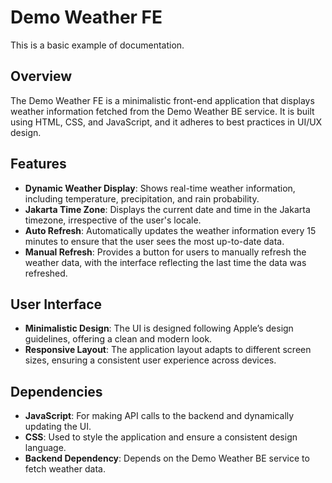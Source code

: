 # Demo Weather FE

This is a basic example of documentation.

## Overview

The Demo Weather FE is a minimalistic front-end application that displays weather information fetched from the Demo Weather BE service. It is built using HTML, CSS, and JavaScript, and it adheres to best practices in UI/UX design.

## Features

- **Dynamic Weather Display**: Shows real-time weather information, including temperature, precipitation, and rain probability.
- **Jakarta Time Zone**: Displays the current date and time in the Jakarta timezone, irrespective of the user's locale.
- **Auto Refresh**: Automatically updates the weather information every 15 minutes to ensure that the user sees the most up-to-date data.
- **Manual Refresh**: Provides a button for users to manually refresh the weather data, with the interface reflecting the last time the data was refreshed.

## User Interface

- **Minimalistic Design**: The UI is designed following Apple’s design guidelines, offering a clean and modern look.
- **Responsive Layout**: The application layout adapts to different screen sizes, ensuring a consistent user experience across devices.

## Dependencies

- **JavaScript**: For making API calls to the backend and dynamically updating the UI.
- **CSS**: Used to style the application and ensure a consistent design language.
- **Backend Dependency**: Depends on the Demo Weather BE service to fetch weather data.